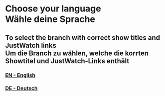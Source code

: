 # Choose your language<br/>Wähle deine Sprache

## To select the branch with correct show titles and JustWatch links<br/>Um die Branch zu wählen, welche die korrten Showtitel und JustWatch-Links enthält

### [EN - English]

### [DE - Deutsch]

[EN - English]: https://github.com/Motzkiste/Media-Timelines/tree/en
[DE - Deutsch]: https://github.com/Motzkiste/Media-Timelines/tree/de
